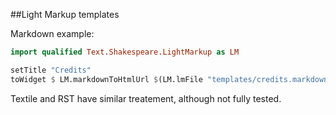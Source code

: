 ##Light Markup templates

Markdown example:

```haskell
import qualified Text.Shakespeare.LightMarkup as LM

setTitle "Credits"
toWidget $ LM.markdownToHtmlUrl $(LM.lmFile "templates/credits.markdown")
```

Textile and RST have similar treatement, although not fully tested.
